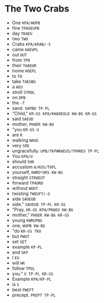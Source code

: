 # The Two Crabs

* One `KPA/WUPB`
* fine `TPAOEUPB`
* day `TKAEU`
* two `TWO`
* Crabs `KPA/KRAB/-S`
* came `KAEUPL`
* out `OUT`
* from `TPR`
* their `THAEUR`
* home `HOEPL`
* to `TO`
* take `TAEUBG`
* a `AEU`
* stroll `STROL`
* on `OPB`
* the `-T`
* sand. `SAPBD TP-PL`
* "Child," `KR-GS KPA/KHAOEULD KW-BG KR-GS`
* said `SAEUD`
* mother, `PHOER KW-BG`
* "you `KR-GS U`
* are `R`
* walking `WAUG`
* very `SRE`
* ungracefully. `UPB/TKPWRAEUS/TPHREU TP-PL`
* You `KPA/U`
* should `SHO`
* accustom `A/KUS/TOPL`
* yourself, `KWRO*URS KW-BG`
* straight `STRAEUT`
* forward `TPAORD`
* without `WOUT`
* twisting `TWEUFT/-G`
* side `SAOEUD`
* side." `SAOEUD TP-PL KR-GS`
* "Pray, `KR-GS KPA/PRAEU KW-BG`
* mother," `PHOER KW-BG KR-GS`
* young `KWRUPBG`
* one, `WUPB KW-BG`
* "do `KR-GS TKO`
* but `PWUT`
* set `SET`
* example `KP-PL`
* and `SKP`
* I `EU`
* will `HR`
* follow `TPOL`
* you." `U TP-PL KR-GS`
* Example `KPA/KP-PL`
* is `S`
* best `PWEFT`
* precept. `PREPT TP-PL`
